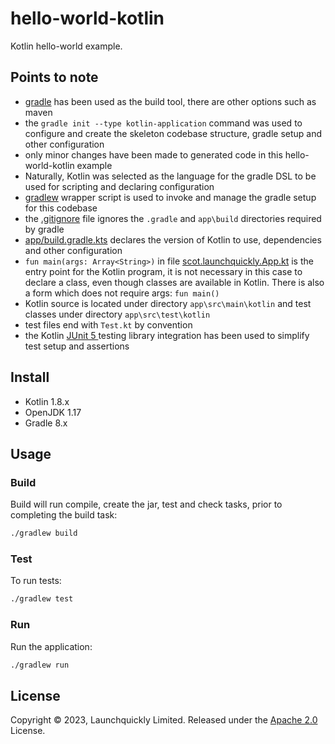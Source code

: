 # hello-world-kotlin
Kotlin hello-world example.

## Points to note
- [gradle](https://gradle.org/) has been used as the build tool, there are other options such as maven
- the `gradle init --type kotlin-application` command was used to configure and create the skeleton codebase structure,
  gradle setup and other configuration
- only minor changes have been made to generated code in this hello-world-kotlin example
- Naturally, Kotlin was selected as the language for the gradle DSL to be used for scripting and declaring configuration
- [gradlew](/kotlin/gradlew) wrapper script is used to invoke and manage the gradle setup for this codebase
- the [.gitignore](/kotlin/.gitignore) file ignores the `.gradle` and `app\build` directories required by gradle
- [app/build.gradle.kts](/kotlin/app/build.gradle.kts) declares the version of Kotlin to use, dependencies and other 
  configuration
- `fun main(args: Array<String>)` in file 
  [scot.launchquickly.App.kt](/kotlin/app/src/main/kotlin/scot/launchquickly/App.kt) is the entry point for the Kotlin 
  program, it is not necessary in this case to declare a class, even though classes are available in Kotlin. There is 
  also a form which does not require args: `fun main()`
- Kotlin source is located under directory `app\src\main\kotlin` and test classes under directory `app\src\test\kotlin`
- test files end with `Test.kt` by convention
- the Kotlin [JUnit 5 ](https://junit.org/junit5/docs/current/user-guide/) testing library integration has been used to 
  simplify test setup and assertions

## Install
- Kotlin 1.8.x
- OpenJDK 1.17
- Gradle 8.x

## Usage
### Build
Build will run compile, create the jar, test and check tasks, prior to completing the build task:
```zsh
./gradlew build
```

### Test
To run tests:
```zsh
./gradlew test
```

### Run
Run the application:
```zsh
./gradlew run
```

## License
Copyright © 2023, Launchquickly Limited. Released under the [Apache 2.0](/LICENSE) License.
